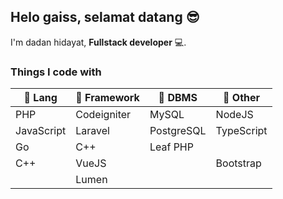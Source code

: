 ## Helo gaiss, selamat datang :sunglasses:
I'm dadan hidayat, **Fullstack developer** :computer:.
### Things I code with
|:green_book: Lang| :ledger: Framework  | :orange_book: DBMS|:blue_book: Other |
|---|---|---|---|
| PHP  |Codeigniter   |  MySQL | NodeJS  |
| JavaScript  |Laravel   |  PostgreSQL |TypeScript   |
| Go  |C++   |Leaf PHP ||  Tailwindcss |
| C++  | VueJS  |   | Bootstrap |
| | Lumen | | |
